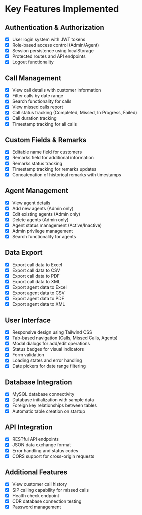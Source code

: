 # Key Features Implemented

## Authentication & Authorization
- [x] User login system with JWT tokens
- [x] Role-based access control (Admin/Agent)
- [x] Session persistence using localStorage
- [x] Protected routes and API endpoints
- [x] Logout functionality

## Call Management
- [x] View call details with customer information
- [x] Filter calls by date range
- [x] Search functionality for calls
- [x] View missed calls report
- [x] Call status tracking (Completed, Missed, In Progress, Failed)
- [x] Call duration tracking
- [x] Timestamp tracking for all calls

## Custom Fields & Remarks
- [x] Editable name field for customers
- [x] Remarks field for additional information
- [x] Remarks status tracking
- [x] Timestamp tracking for remarks updates
- [x] Concatenation of historical remarks with timestamps

## Agent Management
- [x] View agent details
- [x] Add new agents (Admin only)
- [x] Edit existing agents (Admin only)
- [x] Delete agents (Admin only)
- [x] Agent status management (Active/Inactive)
- [x] Admin privilege management
- [x] Search functionality for agents

## Data Export
- [x] Export call data to Excel
- [x] Export call data to CSV
- [x] Export call data to PDF
- [x] Export call data to XML
- [x] Export agent data to Excel
- [x] Export agent data to CSV
- [x] Export agent data to PDF
- [x] Export agent data to XML

## User Interface
- [x] Responsive design using Tailwind CSS
- [x] Tab-based navigation (Calls, Missed Calls, Agents)
- [x] Modal dialogs for add/edit operations
- [x] Status badges for visual indicators
- [x] Form validation
- [x] Loading states and error handling
- [x] Date pickers for date range filtering

## Database Integration
- [x] MySQL database connectivity
- [x] Database initialization with sample data
- [x] Foreign key relationships between tables
- [x] Automatic table creation on startup

## API Integration
- [x] RESTful API endpoints
- [x] JSON data exchange format
- [x] Error handling and status codes
- [x] CORS support for cross-origin requests

## Additional Features
- [x] View customer call history
- [x] SIP calling capability for missed calls
- [x] Health check endpoint
- [x] CDR database connection testing
- [x] Password management
